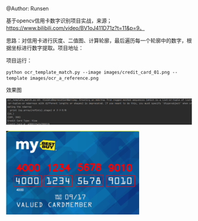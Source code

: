 @Author:	Runsen

 基于opencv信用卡数字识别项目实战，来源；https://www.bilibili.com/video/BV1oJ411D71z?t=11&p=9。

思路：对信用卡进行灰度、二值图、计算轮廓，最后遍历每一个轮廓中的数字，根据坐标进行数字提取。项目地址： 

项目运行：

```
python ocr_template_match.py --image images/credit_card_01.png --template images/ocr_a_reference.png
```

效果图

![](images/运行.jpg)

![](images/credit_card_01_out.png)